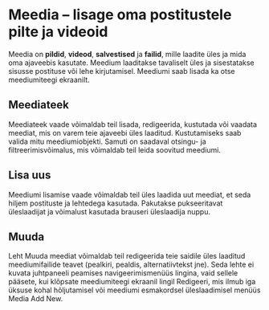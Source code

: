 # Meedia – lisage oma postitustele pilte ja videoid

Meedia on **pildid**, **videod**, **salvestised** ja **failid**, mille laadite üles ja mida oma ajaveebis kasutate. Meedium laaditakse tavaliselt üles ja sisestatakse sisusse postituse või lehe kirjutamisel. Meediumi saab lisada ka otse meediumiteegi ekraanilt.

## Meediateek

Meediateek vaade võimaldab teil lisada, redigeerida, kustutada või vaadata meediat, mis on varem teie ajaveebi üles laaditud. Kustutamiseks saab valida mitu meediumiobjekti. Samuti on saadaval otsingu- ja filtreerimisvõimalus, mis võimaldab teil leida soovitud meediumi.

## Lisa uus

Meediumi lisamise vaade võimaldab teil üles laadida uut meediat, et seda hiljem postituste ja lehtedega kasutada. Pakutakse pukseeritavat üleslaadijat ja võimalust kasutada brauseri üleslaadija nuppu.

## Muuda

Leht Muuda meediat võimaldab teil redigeerida teie saidile üles laaditud meediumifailide teavet (pealkiri, pealdis, alternatiivtekst jne). Seda lehte ei kuvata juhtpaneeli peamises navigeerimismenüüs lingina, vaid sellele pääsete, kui klõpsate meediumiteegi ekraanil lingil Redigeeri, mis ilmub iga üksuse kohal hõljutamisel või meediumi esmakordsel üleslaadimisel menüüs Media Add New.
